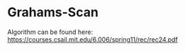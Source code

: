 # Grahams-Scan
Algorithm can be found here: https://courses.csail.mit.edu/6.006/spring11/rec/rec24.pdf
